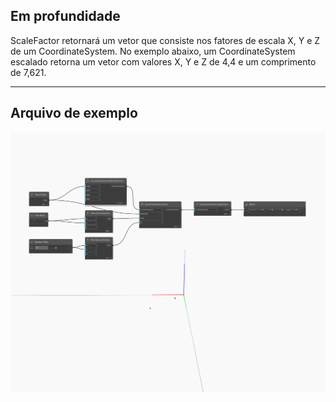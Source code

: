 ## Em profundidade
ScaleFactor retornará um vetor que consiste nos fatores de escala X, Y e Z de um CoordinateSystem. No exemplo abaixo, um CoordinateSystem escalado retorna um vetor com valores X, Y e Z de 4,4 e um comprimento de 7,621.
___
## Arquivo de exemplo

![ScaleFactor](./Autodesk.DesignScript.Geometry.CoordinateSystem.ScaleFactor_img.jpg)

